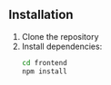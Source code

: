 ## Installation

1. Clone the repository
2. Install dependencies:
   ```bash
   cd frontend
   npm install
   ``` 